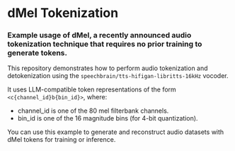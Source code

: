 # dMel Tokenization

### Example usage of dMel, a recently announced audio tokenization technique that requires no prior training to generate tokens.
This repository demonstrates how to perform audio tokenization and detokenization using the `speechbrain/tts-hifigan-libritts-16kHz` vocoder. 

It uses LLM-compatible token representations of the form `<c{channel_id}b{bin_id}>`, where:
- channel_id is one of the 80 mel filterbank channels.
-	bin_id is one of the 16 magnitude bins (for 4-bit quantization).

You can use this example to generate and reconstruct audio datasets with dMel tokens for training or inference. 
